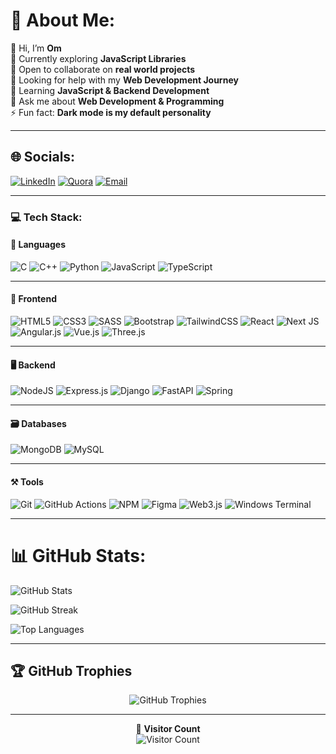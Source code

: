 # 💫 About Me:
👋 Hi, I’m **Om**  
🔭 Currently exploring **JavaScript Libraries**  
👯 Open to collaborate on **real world projects**  
🤝 Looking for help with my **Web Development Journey**  
🌱 Learning **JavaScript & Backend Development**  
💬 Ask me about **Web Development & Programming**  
⚡ Fun fact: **Dark mode is my default personality**  

---

## 🌐 Socials:
[![LinkedIn](https://img.shields.io/badge/LinkedIn-%230077B5.svg?style=for-the-badge&logo=linkedin&logoColor=white)](https://www.linkedin.com/in/kumarom/)
[![Quora](https://img.shields.io/badge/Quora-%23B92B27.svg?style=for-the-badge&logo=Quora&logoColor=white)](https://www.quora.com/profile/Om-Kumar-2753)
[![Email](https://img.shields.io/badge/Email-D14836?style=for-the-badge&logo=gmail&logoColor=white)](mailto:officialomnarayan@gmail.com)

---

### 💻 Tech Stack:

#### 📝 **Languages**
![C](https://img.shields.io/badge/c-%2300599C.svg?style=for-the-badge&logo=c&logoColor=white)
![C++](https://img.shields.io/badge/c++-%2300599C.svg?style=for-the-badge&logo=c%2B%2B&logoColor=white)
![Python](https://img.shields.io/badge/Python-3776AB?style=for-the-badge&logo=python&logoColor=white)
![JavaScript](https://img.shields.io/badge/javascript-%23323330.svg?style=for-the-badge&logo=javascript&logoColor=%23F7DF1E)
![TypeScript](https://img.shields.io/badge/typescript-%23007ACC.svg?style=for-the-badge&logo=typescript&logoColor=white)

---

#### 🎨 **Frontend**
![HTML5](https://img.shields.io/badge/html5-%23E34F26.svg?style=for-the-badge&logo=html5&logoColor=white)
![CSS3](https://img.shields.io/badge/css3-%231572B6.svg?style=for-the-badge&logo=css3&logoColor=white)
![SASS](https://img.shields.io/badge/SASS-hotpink.svg?style=for-the-badge&logo=SASS&logoColor=white)
![Bootstrap](https://img.shields.io/badge/bootstrap-%238511FA.svg?style=for-the-badge&logo=bootstrap&logoColor=white)
![TailwindCSS](https://img.shields.io/badge/tailwindcss-%2338B2AC.svg?style=for-the-badge&logo=tailwind-css&logoColor=white)
![React](https://img.shields.io/badge/react-%2320232a.svg?style=for-the-badge&logo=react&logoColor=%2361DAFB)
![Next JS](https://img.shields.io/badge/Next-black?style=for-the-badge&logo=next.js&logoColor=white)
![Angular.js](https://img.shields.io/badge/angular.js-%23E23237.svg?style=for-the-badge&logo=angularjs&logoColor=white)
![Vue.js](https://img.shields.io/badge/vue.js-%2335495e.svg?style=for-the-badge&logo=vuedotjs&logoColor=%234FC08D)
![Three.js](https://img.shields.io/badge/threejs-black?style=for-the-badge&logo=three.js&logoColor=white)

---

#### 🖥️ **Backend**
![NodeJS](https://img.shields.io/badge/node.js-6DA55F?style=for-the-badge&logo=node.js&logoColor=white)
![Express.js](https://img.shields.io/badge/express.js-black?style=for-the-badge&logo=express&logoColor=white)
![Django](https://img.shields.io/badge/django-%23092E20.svg?style=for-the-badge&logo=django&logoColor=white)
![FastAPI](https://img.shields.io/badge/FastAPI-005571?style=for-the-badge&logo=fastapi)
![Spring](https://img.shields.io/badge/spring-%236DB33F.svg?style=for-the-badge&logo=spring&logoColor=white)

---

#### 🗃️ **Databases**
![MongoDB](https://img.shields.io/badge/MongoDB-%234ea94b.svg?style=for-the-badge&logo=mongodb&logoColor=white)
![MySQL](https://img.shields.io/badge/mysql-4479A1.svg?style=for-the-badge&logo=mysql&logoColor=white)

---

#### ⚒️ **Tools**
![Git](https://img.shields.io/badge/git-%23F05033.svg?style=for-the-badge&logo=git&logoColor=white)
![GitHub Actions](https://img.shields.io/badge/github%20actions-%232671E5.svg?style=for-the-badge&logo=githubactions&logoColor=white)
![NPM](https://img.shields.io/badge/NPM-%23CB3837.svg?style=for-the-badge&logo=npm&logoColor=white)
![Figma](https://img.shields.io/badge/figma-%23F24E1E.svg?style=for-the-badge&logo=figma&logoColor=white)
![Web3.js](https://img.shields.io/badge/web3.js-F16822?style=for-the-badge&logo=web3.js&logoColor=white)
![Windows Terminal](https://img.shields.io/badge/Windows%20Terminal-%234D4D4D.svg?style=for-the-badge&logo=windows-terminal&logoColor=white)

---

# 📊 GitHub Stats:
![GitHub Stats](https://github-readme-stats.vercel.app/api?username=om-dev007&show_icons=true&theme=tokyonight&hide_border=true&count_private=true&include_all_commits=true)

![GitHub Streak](https://streak-stats.demolab.com?user=om-dev007&count_private=true&theme=tokyonight&hide_border=true)

![Top Languages](https://github-readme-stats.vercel.app/api/top-langs/?username=om-dev007&theme=tokyonight&hide_border=true&layout=compact&count_private=true)

---

## 🏆 GitHub Trophies
<p align="center">
  <img src="https://github-profile-trophy.vercel.app/?username=om-dev007&theme=radical&no-frame=true&no-bg=false&margin-w=10" alt="GitHub Trophies"/>
</p>

---

<div align="center">
 
  🚀 **Visitor Count**  
  ![Visitor Count](https://komarev.com/ghpvc/?username=om-dev007&color=blueviolet&style=flat)
</div>
